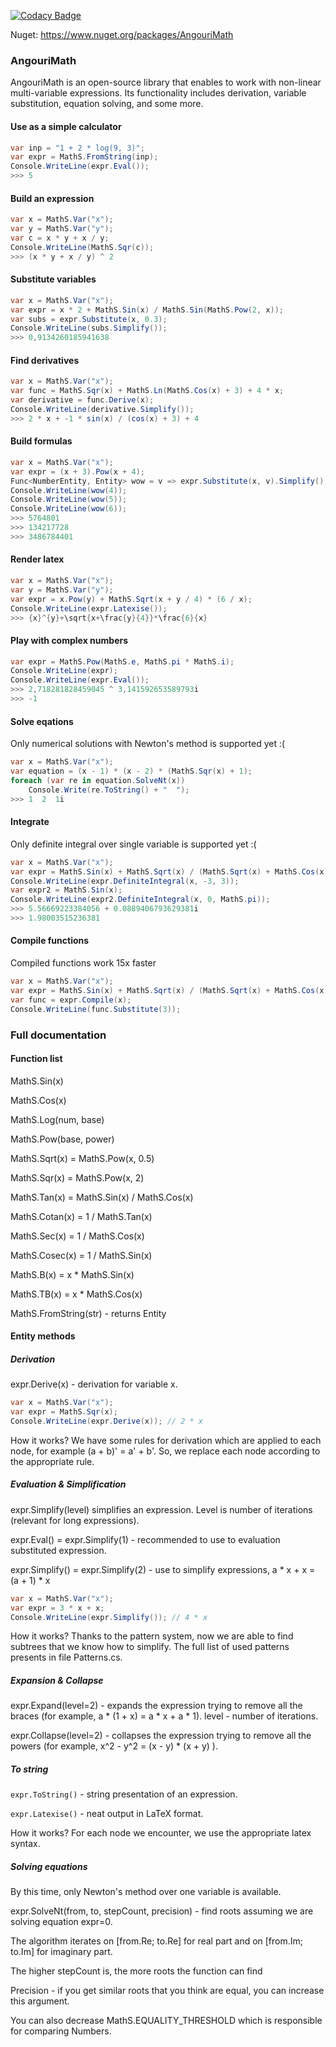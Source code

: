 [![Codacy Badge](https://api.codacy.com/project/badge/Grade/1e172cdf699645b59567032dd1ae5cab)](https://www.codacy.com/manual/Angourisoft/MathS?utm_source=github.com&amp;utm_medium=referral&amp;utm_content=Angourisoft/MathS&amp;utm_campaign=Badge_Grade)

Nuget: https://www.nuget.org/packages/AngouriMath

### AngouriMath
AngouriMath is an open-source library that enables to work with non-linear multi-variable expressions. Its functionality includes derivation, variable substitution, equation solving, and some more.

#### Use as a simple calculator
```cs
var inp = "1 + 2 * log(9, 3)";
var expr = MathS.FromString(inp);
Console.WriteLine(expr.Eval());
>>> 5
```

#### Build an expression
```cs
var x = MathS.Var("x");
var y = MathS.Var("y");
var c = x * y + x / y;
Console.WriteLine(MathS.Sqr(c));
>>> (x * y + x / y) ^ 2
```

#### Substitute variables
```cs
var x = MathS.Var("x");
var expr = x * 2 + MathS.Sin(x) / MathS.Sin(MathS.Pow(2, x));
var subs = expr.Substitute(x, 0.3);
Console.WriteLine(subs.Simplify());
>>> 0,9134260185941638
```

#### Find derivatives
```cs
var x = MathS.Var("x");
var func = MathS.Sqr(x) + MathS.Ln(MathS.Cos(x) + 3) + 4 * x;
var derivative = func.Derive(x);
Console.WriteLine(derivative.Simplify());
>>> 2 * x + -1 * sin(x) / (cos(x) + 3) + 4
```

#### Build formulas
```cs
var x = MathS.Var("x");
var expr = (x + 3).Pow(x + 4);
Func<NumberEntity, Entity> wow = v => expr.Substitute(x, v).Simplify();
Console.WriteLine(wow(4));
Console.WriteLine(wow(5));
Console.WriteLine(wow(6));
>>> 5764801
>>> 134217728
>>> 3486784401
```

#### Render latex
```cs
var x = MathS.Var("x");
var y = MathS.Var("y");
var expr = x.Pow(y) + MathS.Sqrt(x + y / 4) * (6 / x);
Console.WriteLine(expr.Latexise());
>>> {x}^{y}+\sqrt{x+\frac{y}{4}}*\frac{6}{x}
```

#### Play with complex numbers
```cs
var expr = MathS.Pow(MathS.e, MathS.pi * MathS.i);
Console.WriteLine(expr);
Console.WriteLine(expr.Eval());
>>> 2,718281828459045 ^ 3,141592653589793i
>>> -1
```

#### Solve eqations
Only numerical solutions with Newton's method is supported yet :(
```cs
var x = MathS.Var("x");
var equation = (x - 1) * (x - 2) * (MathS.Sqr(x) + 1);
foreach (var re in equation.SolveNt(x))
    Console.Write(re.ToString() + "  ");
>>> 1  2  1i
```

#### Integrate
Only definite integral over single variable is supported yet :(
```cs
var x = MathS.Var("x");
var expr = MathS.Sin(x) + MathS.Sqrt(x) / (MathS.Sqrt(x) + MathS.Cos(x)) + MathS.Pow(x, 3);
Console.WriteLine(expr.DefiniteIntegral(x, -3, 3));
var expr2 = MathS.Sin(x);
Console.WriteLine(expr2.DefiniteIntegral(x, 0, MathS.pi));
>>> 5.56669223384056 + 0.0889406793629381i
>>> 1.98003515236381
```

#### Compile functions
Compiled functions work 15x faster
```cs
var x = MathS.Var("x");
var expr = MathS.Sin(x) + MathS.Sqrt(x) / (MathS.Sqrt(x) + MathS.Cos(x)) + MathS.Pow(x, 3);
var func = expr.Compile(x);
Console.WriteLine(func.Substitute(3));
```

### Full documentation

#### Function list

MathS.Sin(x)

MathS.Cos(x)

MathS.Log(num, base)

MathS.Pow(base, power)

MathS.Sqrt(x) = MathS.Pow(x, 0.5)

MathS.Sqr(x) = MathS.Pow(x, 2)

MathS.Tan(x) = MathS.Sin(x) / MathS.Cos(x)

MathS.Cotan(x) = 1 / MathS.Tan(x)

MathS.Sec(x) = 1 / MathS.Cos(x)

MathS.Cosec(x) = 1 / MathS.Sin(x)

MathS.B(x) = x * MathS.Sin(x)

MathS.TB(x) = x * MathS.Cos(x)


MathS.FromString(str) - returns Entity

#### Entity methods

##### Derivation
expr.Derive(x) - derivation for variable x.
```cs
var x = MathS.Var("x");
var expr = MathS.Sqr(x);
Console.WriteLine(expr.Derive(x)); // 2 * x
```
How it works? We have some rules for derivation which are applied to each node, for example (a + b)' = a' + b'. So, we replace each node according to the appropriate rule.

##### Evaluation & Simplification
expr.Simplify(level) simplifies an expression. Level is number of iterations (relevant for long expressions).

expr.Eval() = expr.Simplify(1) - recommended to use to evaluation substituted expression.

expr.Simplify() = expr.Simplify(2) - use to simplify expressions, a * x + x = (a + 1) * x
```cs
var x = MathS.Var("x");
var expr = 3 * x + x;
Console.WriteLine(expr.Simplify()); // 4 * x
```
How it works? Thanks to the pattern system, now we are able to find subtrees that we know how to simplify. The full list of used patterns presents in file Patterns.cs.

##### Expansion & Collapse
expr.Expand(level=2) - expands the expression trying to remove all the braces (for example, a * (1 + x) = a * x + a * 1). level - number of iterations.

expr.Collapse(level=2) - collapses the expression trying to remove all the powers (for example, x^2 - y^2 = (x - y) * (x + y) ).

##### To string
```expr.ToString()``` - string presentation of an expression.

```expr.Latexise()``` - neat output in LaTeX format.

How it works? For each node we encounter, we use the appropriate latex syntax.

##### Solving equations
By this time, only Newton's method over one variable is available.

expr.SolveNt(from, to, stepCount, precision) - find roots assuming we are solving equation expr=0.

The algorithm iterates on [from.Re; to.Re] for real part and on [from.Im; to.Im] for imaginary part.

The higher stepCount is, the more roots the function can find

Precision - if you get similar roots that you think are equal, you can increase this argument.

You can also decrease MathS.EQUALITY_THRESHOLD which is responsible for comparing Numbers.
